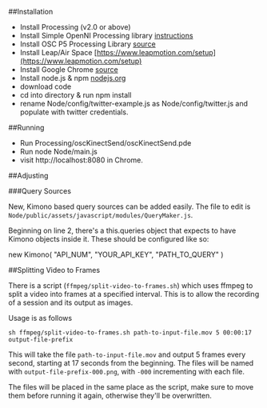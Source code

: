 ##Installation

- Install Processing (v2.0 or above)
- Install Simple OpenNI Processing library [instructions](https://code.google.com/p/simple-openni/wiki/Installation?ts=1377782923&updated=Installation)
- Install OSC P5 Processing Library [source](http://www.sojamo.de/libraries/oscP5/)
- Install Leap/Air Space [https://www.leapmotion.com/setup](https://www.leapmotion.com/setup)
- Install Google Chrome [source](http://www.google.com/chrome)
- Install node.js & npm [nodejs.org](http://nodejs.org/)
- download code
- cd into directory & run npm install
- rename Node/config/twitter-example.js as Node/config/twitter.js and populate with twitter credentials.



##Running

- Run Processing/oscKinectSend/oscKinectSend.pde
- Run node Node/main.js
- visit http://localhost:8080 in Chrome.


##Adjusting

###Query Sources

New, Kimono based query sources can be added easily. The file to edit is ```Node/public/assets/javascript/modules/QueryMaker.js```.

Beginning on line 2, there's a this.queries object that expects to have Kimono objects inside it. These should be configured like so:

new Kimono( "API_NUM", "YOUR_API_KEY", "PATH_TO_QUERY" )

##Splitting Video to Frames

There is a script (```ffmpeg/split-video-to-frames.sh```) which uses ffmpeg to split a video into frames at a specified interval. This is to allow the recording of a session and its output as images.

Usage is as follows

```sh ffmpeg/split-video-to-frames.sh path-to-input-file.mov 5 00:00:17 output-file-prefix```

This will take the file ```path-to-input-file.mov``` and output 5 frames every second, starting at 17 seconds from the beginning. The files will be named with ```output-file-prefix-000.png```, with ```-000``` incrementing with each file. 

The files will be placed in the same place as the script, make sure to move them before running it again, otherwise they'll be overwritten.